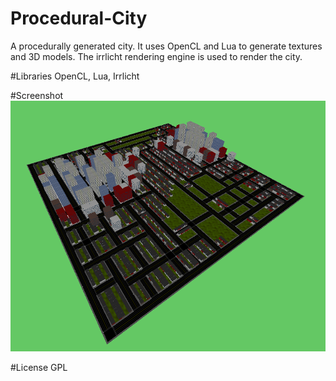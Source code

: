 # Procedural-City
A procedurally generated city. It uses OpenCL and Lua to generate textures and 3D models.
The irrlicht rendering engine is used to render the city.

#Libraries
OpenCL, Lua, Irrlicht

#Screenshot
![Screenshot](/screenshot.png?raw=true)

#License
GPL

